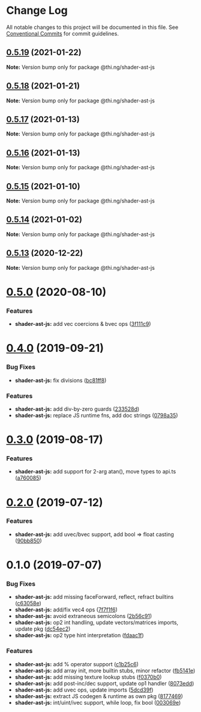 # Change Log

All notable changes to this project will be documented in this file.
See [Conventional Commits](https://conventionalcommits.org) for commit guidelines.

## [0.5.19](https://github.com/thi-ng/umbrella/compare/@thi.ng/shader-ast-js@0.5.18...@thi.ng/shader-ast-js@0.5.19) (2021-01-22)

**Note:** Version bump only for package @thi.ng/shader-ast-js





## [0.5.18](https://github.com/thi-ng/umbrella/compare/@thi.ng/shader-ast-js@0.5.17...@thi.ng/shader-ast-js@0.5.18) (2021-01-21)

**Note:** Version bump only for package @thi.ng/shader-ast-js





## [0.5.17](https://github.com/thi-ng/umbrella/compare/@thi.ng/shader-ast-js@0.5.16...@thi.ng/shader-ast-js@0.5.17) (2021-01-13)

**Note:** Version bump only for package @thi.ng/shader-ast-js





## [0.5.16](https://github.com/thi-ng/umbrella/compare/@thi.ng/shader-ast-js@0.5.15...@thi.ng/shader-ast-js@0.5.16) (2021-01-13)

**Note:** Version bump only for package @thi.ng/shader-ast-js





## [0.5.15](https://github.com/thi-ng/umbrella/compare/@thi.ng/shader-ast-js@0.5.14...@thi.ng/shader-ast-js@0.5.15) (2021-01-10)

**Note:** Version bump only for package @thi.ng/shader-ast-js





## [0.5.14](https://github.com/thi-ng/umbrella/compare/@thi.ng/shader-ast-js@0.5.13...@thi.ng/shader-ast-js@0.5.14) (2021-01-02)

**Note:** Version bump only for package @thi.ng/shader-ast-js





## [0.5.13](https://github.com/thi-ng/umbrella/compare/@thi.ng/shader-ast-js@0.5.12...@thi.ng/shader-ast-js@0.5.13) (2020-12-22)

**Note:** Version bump only for package @thi.ng/shader-ast-js





# [0.5.0](https://github.com/thi-ng/umbrella/compare/@thi.ng/shader-ast-js@0.4.40...@thi.ng/shader-ast-js@0.5.0) (2020-08-10)


### Features

* **shader-ast-js:** add vec coercions & bvec ops ([3f111c9](https://github.com/thi-ng/umbrella/commit/3f111c98190c8c6972033901df391a237d7d8491))





# [0.4.0](https://github.com/thi-ng/umbrella/compare/@thi.ng/shader-ast-js@0.3.1...@thi.ng/shader-ast-js@0.4.0) (2019-09-21)

### Bug Fixes

* **shader-ast-js:** fix divisions ([bc81ff8](https://github.com/thi-ng/umbrella/commit/bc81ff8))

### Features

* **shader-ast-js:** add div-by-zero guards ([233528d](https://github.com/thi-ng/umbrella/commit/233528d))
* **shader-ast-js:** replace JS runtime fns, add doc strings ([0798a35](https://github.com/thi-ng/umbrella/commit/0798a35))

# [0.3.0](https://github.com/thi-ng/umbrella/compare/@thi.ng/shader-ast-js@0.2.3...@thi.ng/shader-ast-js@0.3.0) (2019-08-17)

### Features

* **shader-ast-js:** add support for 2-arg atan(), move types to api.ts ([a760085](https://github.com/thi-ng/umbrella/commit/a760085))

# [0.2.0](https://github.com/thi-ng/umbrella/compare/@thi.ng/shader-ast-js@0.1.1...@thi.ng/shader-ast-js@0.2.0) (2019-07-12)

### Features

* **shader-ast-js:** add uvec/bvec support, add bool => float casting ([90bb850](https://github.com/thi-ng/umbrella/commit/90bb850))

# 0.1.0 (2019-07-07)

### Bug Fixes

* **shader-ast-js:** add missing faceForward, reflect, refract builtins ([c63058e](https://github.com/thi-ng/umbrella/commit/c63058e))
* **shader-ast-js:** add/fix vec4 ops ([7f7f1f6](https://github.com/thi-ng/umbrella/commit/7f7f1f6))
* **shader-ast-js:** avoid extraneous semicolons ([2b56c91](https://github.com/thi-ng/umbrella/commit/2b56c91))
* **shader-ast-js:** op2 int handling, update vectors/matrices imports, update pkg ([dc54ec2](https://github.com/thi-ng/umbrella/commit/dc54ec2))
* **shader-ast-js:** op2 type hint interpretation ([fdaac1f](https://github.com/thi-ng/umbrella/commit/fdaac1f))

### Features

* **shader-ast-js:** add % operator support ([c1b25c6](https://github.com/thi-ng/umbrella/commit/c1b25c6))
* **shader-ast-js:** add array init, more builtin stubs, minor refactor ([fb5141e](https://github.com/thi-ng/umbrella/commit/fb5141e))
* **shader-ast-js:** add missing texture lookup stubs ([f0370b0](https://github.com/thi-ng/umbrella/commit/f0370b0))
* **shader-ast-js:** add post-inc/dec support, update op1 handler ([8073edd](https://github.com/thi-ng/umbrella/commit/8073edd))
* **shader-ast-js:** add uvec ops, update imports ([5dcd39f](https://github.com/thi-ng/umbrella/commit/5dcd39f))
* **shader-ast-js:** extract JS codegen & runtime as own pkg ([8177469](https://github.com/thi-ng/umbrella/commit/8177469))
* **shader-ast-js:** int/uint/ivec support, while loop, fix bool ([003069e](https://github.com/thi-ng/umbrella/commit/003069e))
